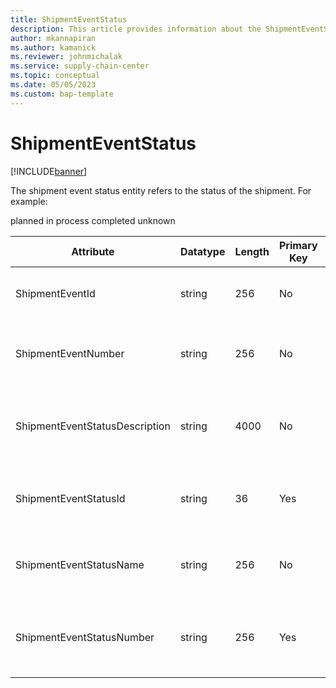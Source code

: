 ```yaml
---
title: ShipmentEventStatus
description: This article provides information about the ShipmentEventStatus entity.
author: mkannapiran
ms.author: kamanick
ms.reviewer: johnmichalak
ms.service: supply-chain-center
ms.topic: conceptual
ms.date: 05/05/2023
ms.custom: bap-template
---
```


# **ShipmentEventStatus**

[!INCLUDE[banner](../../includes/banner.md)]

The shipment event status entity refers to the status of the shipment.
For example:

planned
in process
completed
unknown

|	Attribute	|	Datatype	|	Length	|	Primary Key	|	Description	|
|---------------|--------|------|----------|-----------|
|	ShipmentEventId	|	string	|	256	|	No	|	Shipment event ID of the shipment	|
|	ShipmentEventNumber	|	string	|	256	|	No	|	Shipment event number of the shipment	|
|	ShipmentEventStatusDescription	|	string	|	4000	|	No	|	The description of a Shipment Event Status.	|
|	ShipmentEventStatusId	|	string	|	36	|	Yes	|	The unique identifier of a Shipment Event Status.	|
|	ShipmentEventStatusName	|	string	|	256	|	No	|	The name of a Shipment Event Status.	|
|	ShipmentEventStatusNumber	|	string	|	256	|	Yes	|	Shipment event status number of the shipment	|
